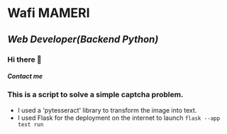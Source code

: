 # **Wafi MAMERI** 
## *Web Developer(Backend Python)*
### Hi there 👋
##### Contact me




### This is a script to solve a simple captcha problem.

-   I used a 'pytesseract' library to transform the image into text.
-   I used Flask for the deployment on the internet to launch
    `flask --app test run`